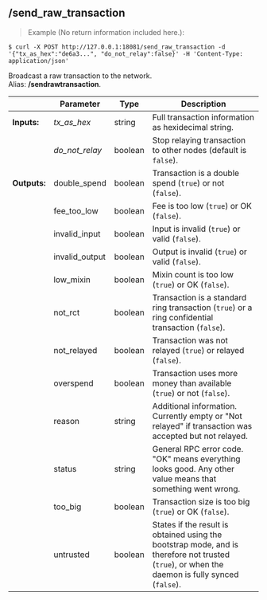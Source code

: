 ## **/send_raw_transaction**

> Example (No return information included here.):

```shell
$ curl -X POST http://127.0.0.1:18081/send_raw_transaction -d '{"tx_as_hex":"de6a3...", "do_not_relay":false}' -H 'Content-Type: application/json'
```

Broadcast a raw transaction to the network.  
Alias: **/sendrawtransaction**.  

|             | Parameter      | Type    | Description
| ---         | ---            | ---     | ---
|**Inputs:**  | *tx_as_hex*    | string  | Full transaction information as hexidecimal string.
|             | *do_not_relay* | boolean | Stop relaying transaction to other nodes (default is `false`).
|**Outputs:** | double_spend   | boolean | Transaction is a double spend (`true`) or not (`false`).
|             | fee_too_low    | boolean | Fee is too low (`true`) or OK (`false`).
|             | invalid_input  | boolean | Input is invalid (`true`) or valid (`false`).
|             | invalid_output | boolean | Output is invalid (`true`) or valid (`false`).
|             | low_mixin      | boolean | Mixin count is too low (`true`) or OK (`false`).
|             | not_rct        | boolean | Transaction is a standard ring transaction (`true`) or a ring confidential transaction (`false`).
|             | not_relayed    | boolean | Transaction was not relayed (`true`) or relayed (`false`).
|             | overspend      | boolean | Transaction uses more money than available (`true`) or not (`false`).
|             | reason         | string  | Additional information. Currently empty or "Not relayed" if transaction was accepted but not relayed.
|             | status         | string  | General RPC error code. "OK" means everything looks good. Any other value means that something went wrong.
|             | too_big        | boolean | Transaction size is too big (`true`) or OK (`false`).
|             | untrusted      | boolean | States if the result is obtained using the bootstrap mode, and is therefore not trusted (`true`), or when the daemon is fully synced (`false`).
